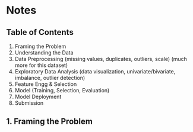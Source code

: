 # Notes

## Table of Contents
1. Framing the Problem
2. Understanding the Data
3. Data Preprocessing (missing values, duplicates, outliers, scale) (much more for this dataset)
4. Exploratory Data Analysis (data visualization, univariate/bivariate, imbalance, outlier detection)
4. Feature Engg & Selection
5. Model (Training, Selection, Evaluation)
6. Model Deployment
7. Submission
   
   
## 1. Framing the Problem



